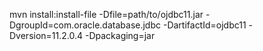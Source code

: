 mvn install:install-file -Dfile=path/to/ojdbc11.jar -DgroupId=com.oracle.database.jdbc -DartifactId=ojdbc11 -Dversion=11.2.0.4 -Dpackaging=jar
